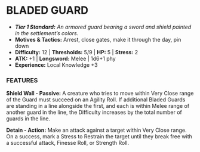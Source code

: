 # BLADED GUARD

- ***Tier 1 Standard:*** *An armored guard bearing a sword and shield painted in the settlement’s colors.*
- **Motives & Tactics:** Arrest, close gates, make it through the day, pin down
- **Difficulty:** 12 | **Thresholds:** 5/9 | **HP:** 5 | **Stress:** 2
- **ATK:** +1 | **Longsword:** Melee | 1d6+1 phy
- **Experience:** Local Knowledge +3

### FEATURES

**Shield Wall - Passive:** A creature who tries to move within Very Close range of the Guard must succeed on an Agility Roll. If additional Bladed Guards are standing in a line alongside the first, and each is within Melee range of another guard in the line, the Difficulty increases by the total number of guards in the line.

**Detain - Action:** Make an attack against a target within Very Close range. On a success, mark a Stress to Restrain the target until they break free with a successful attack, Finesse Roll, or Strength Roll.
